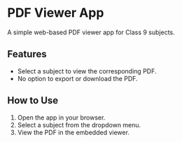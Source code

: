 # PDF Viewer App

A simple web-based PDF viewer app for Class 9 subjects.

## Features
- Select a subject to view the corresponding PDF.
- No option to export or download the PDF.

## How to Use
1. Open the app in your browser.
2. Select a subject from the dropdown menu.
3. View the PDF in the embedded viewer.
